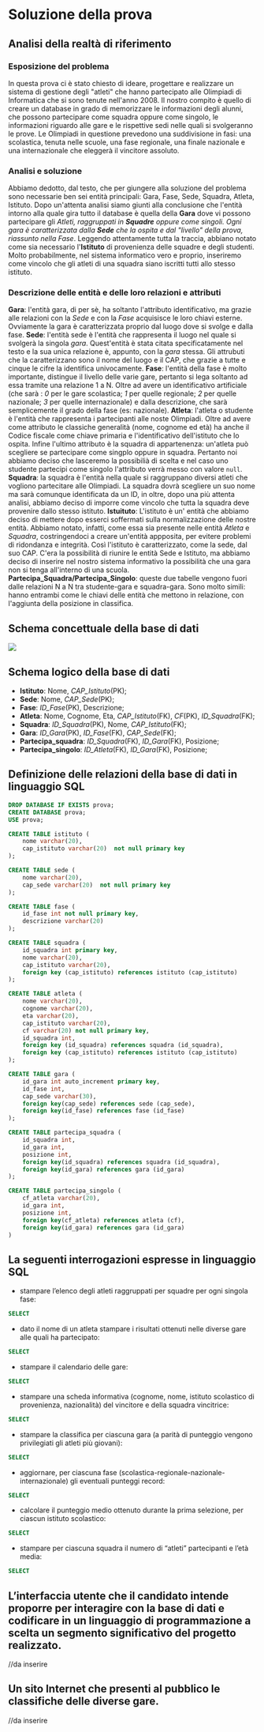 # Soluzione della prova

## Analisi della realtà di riferimento
### Esposizione del problema
In questa prova ci è stato chiesto di ideare, progettare e realizzare un sistema di gestione degli "atleti" che hanno partecipato alle Olimpiadi di Informatica che si sono tenute nell'anno 2008.
Il nostro compito è quello di creare un database in grado di memorizzare le informazioni degli alunni, che possono partecipare come squadra oppure come singolo, le informazioni riguardo alle gare e le rispettive sedi nelle quali si svolgeranno le prove.
Le Olimpiadi in questione prevedono una suddivisione in fasi: una scolastica, tenuta nelle scuole, una fase regionale, una finale nazionale e una internazionale che eleggerà il vincitore assoluto.

### Analisi e soluzione
Abbiamo dedotto, dal testo, che per giungere alla soluzione del problema sono necessarie ben sei entità principali: Gara, Fase, Sede, Squadra, Atleta, Istituto.
Dopo un'attenta analisi siamo giunti alla conclusione che l'entità intorno alla quale gira tutto il database è quella della **Gara** dove vi possono partecipare gli **Atleti*, raggruppati in **Squadre** oppure come singoli. Ogni gara è caratterizzata dalla **Sede** che la ospita e dal "livello" della prova, riassunto nella *Fase**.
Leggendo attentamente tutta la traccia, abbiano notato come sia necessario l'**Istituto** di provenienza delle squadre e degli studenti. Molto probabilmente, nel sistema informatico vero e proprio, inseriremo come vincolo che gli atleti di una squadra siano iscritti tutti allo stesso istituto.

### Descrizione delle entità e delle loro relazioni e attributi
**Gara**: l'entità gara, di per sè, ha soltanto l'attributo identificativo, ma grazie alle relazioni con la *Sede* e con la *Fase* acquisisce le loro chiavi esterne. Ovviamente la gara è caratterizzata proprio dal luogo dove si svolge e dalla fase.
**Sede**: l'entità sede è l'entità che rappresenta il luogo nel quale si svolgerà la singola *gara*. Quest'entità è stata citata specificatamente nel testo e la sua unica relazione è, appunto, con la *gara* stessa. Gli attrubuti che la caratterizzano sono il nome del luogo e il CAP, che grazie a tutte e cinque le cifre la identifica univocamente. 
**Fase**: l'entità della fase è molto importante, distingue il livello delle varie gare, pertanto si lega soltanto ad essa tramite una relazione 1 a N. Oltre ad avere un identificativo artificiale (che sarà : *0* per le gare scolastica; *1* per quelle regionale; *2* per quelle nazionale; *3* per quelle internazionale) e dalla descrizione, che sarà semplicemente il grado della fase (es: nazionale).
**Atleta**: l'atleta o studente è l'entità che rappresenta i partecipanti alle noste Olimpiadi. Oltre ad avere come attributo le classiche generalità (nome, cognome ed età) ha anche il Codice fiscale come chiave primaria e l'identificativo dell'istituto che lo ospita. Infine l'ultimo attributo è la squadra di appartenenza: un'atleta può scegliere se partecipare come singplo oppure in squadra. Pertanto noi abbiamo deciso che lasceremo la possibilià di scelta e nel caso uno studente partecipi come singolo l'attributo verrà messo con valore ``` null ```.
**Squadra**: la squadra è l'entità nella quale si raggruppano diversi atleti che vogliono partecitare alle Olimpiadi.
La squadra dovrà scegliere un suo nome ma sarà comunque identificata da un ID, in oltre, dopo una più attenta analisi, abbiamo deciso di imporre come vincolo che tutta la squadra deve provenire dallo stesso istituto. 
**Istuituto**: L'istituto è un' entità che abbiamo deciso di mettere dopo esserci soffermati sulla normalizzazione delle nostre entità. Abbiamo notato, infatti, come essa sia presente nelle entità *Atleta* e *Squadra*, costringendoci a creare un'entità appposita, per evitere problemi di ridondanza e integrità. Così l'istituto è caratterizzato, come la sede, dal suo CAP. C'era la possibilità di riunire le entità Sede e Istituto, ma abbiamo deciso di inserire nel nostro sistema informativo la possibilità che una gara non si tenga all'interno di una scuola. 
**Partecipa_Squadra/Partecipa_Singolo**: queste due tabelle vengono fuori dalle relazioni N a N tra studente-gara e squadra-gara. Sono molto simili: hanno entrambi come le chiavi delle entità che mettono in relazione, con l'aggiunta della posizione in classifica.

## Schema concettuale della base di dati
![](../Resources/DiagrammaJPG.jpg)

## Schema logico della base di dati
- **Istituto**: Nome, *CAP_Istituto*(PK);
- **Sede**: Nome, *CAP_Sede*(PK);
- **Fase**: *ID_Fase*(PK), Descrizione;
- **Atleta**: Nome, Cognome, Eta, *CAP_Istituto*(FK), *CF*(PK), *ID_Squadra*(FK);
- **Squadra**: *ID_Squadra*(PK), Nome, *CAP_Istituto*(FK);
- **Gara**: *ID_Gara*(PK), *ID_Fase*(FK), *CAP_Sede*(FK);
- **Partecipa_squadra**: *ID_Squadra*(FK), *ID_Gara*(FK), Posizione;
- **Partecipa_singolo**: *ID_Atleta*(FK), *ID_Gara*(FK), Posizione;

## Definizione delle relazioni della base di dati in linguaggio SQL
```sql
DROP DATABASE IF EXISTS prova;
CREATE DATABASE prova;
USE prova;

CREATE TABLE istituto (
    nome varchar(20),
    cap_istituto varchar(20)  not null primary key
);

CREATE TABLE sede (
    nome varchar(20),
    cap_sede varchar(20)  not null primary key
);

CREATE TABLE fase (
    id_fase int not null primary key,
    descrizione varchar(20)
);

CREATE TABLE squadra (
    id_squadra int primary key,
    nome varchar(20),
    cap_istituto varchar(20),
    foreign key (cap_istituto) references istituto (cap_istituto)
);

CREATE TABLE atleta (
    nome varchar(20),
    cognome varchar(20),
    eta varchar(20),
    cap_istituto varchar(20),
    cf varchar(20) not null primary key,
    id_squadra int,
    foreign key (id_squadra) references squadra (id_squadra),
    foreign key (cap_istituto) references istituto (cap_istituto)
);

CREATE TABLE gara (
    id_gara int auto_increment primary key,
    id_fase int,
    cap_sede varchar(30),
    foreign key(cap_sede) references sede (cap_sede),
    foreign key(id_fase) references fase (id_fase)
);

CREATE TABLE partecipa_squadra (
    id_squadra int,
    id_gara int,
    posizione int,
    foreign key(id_squadra) references squadra (id_squadra),
    foreign key(id_gara) references gara (id_gara)
);

CREATE TABLE partecipa_singolo (
    cf_atleta varchar(20),
    id_gara int,
    posizione int,
    foreign key(cf_atleta) references atleta (cf),
    foreign key(id_gara) references gara (id_gara)
)
```
## La seguenti interrogazioni espresse in linguaggio SQL
- stampare l’elenco degli atleti raggruppati per squadre per ogni singola fase:
```sql
SELECT
```
- dato il nome di un atleta stampare i risultati ottenuti nelle diverse gare alle quali ha partecipato:
```sql
SELECT
```
- stampare il calendario delle gare:
```sql
SELECT
```
- stampare una scheda informativa (cognome, nome, istituto scolastico di provenienza, nazionalità) del vincitore e della squadra vincitrice:
```sql
SELECT
```
- stampare la classifica per ciascuna gara (a parità di punteggio vengono privilegiati gli atleti più giovani):
```sql
SELECT
```
- aggiornare, per ciascuna fase (scolastica-regionale-nazionale-internazionale) gli eventuali punteggi record:
```sql
SELECT
```
- calcolare il punteggio medio ottenuto durante la prima selezione, per ciascun istituto scolastico:
```sql
SELECT
```
- stampare per ciascuna squadra il numero di “atleti” partecipanti e l’età media:
```sql
SELECT
```
## L’interfaccia utente che il candidato intende proporre per interagire con la base di dati e codificare in un linguaggio di programmazione a scelta un segmento significativo del progetto realizzato.
//da inserire

## Un sito Internet che presenti al pubblico le classifiche delle diverse gare.
//da inserire